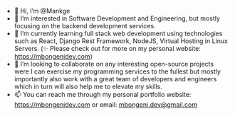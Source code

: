 - 👋 Hi, I’m @Mankge
- 👀 I’m interested in Software Development and Engineering, but mostly focusing on the backend development services. 
- 🌱 I’m currently learning full stack web development using technologies such as React, Django Rest Framework, NodeJS, Virtual Hosting in Linux Servers. (✨ Please check out for more on my personal website: https://mbongenidev.com) 
- 💞️ I’m looking to collaborate on any interesting open-source projects were I can exercise my programming services to the fullest but mostly importantly also work 
with a great team of developers and engineers which in turn will also help me to elevate my skills. 
- 📫 You can reach me through my personal portfolio website: https://mbongenidev.com or email: mbongeni.dev@gmail.com

<!---
Mankge/Mankge is a ✨ special ✨ repository because its `README.md` (this file) appears on your GitHub profile.
You can click the Preview link to take a look at your changes.
--->

